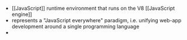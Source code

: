 - [[JavaScript]] runtime environment that runs on the V8 [[JavaScript engine]]
- represents a "JavaScript everywhere" paradigm, i.e. unifying web-app development around a single programming language
- 